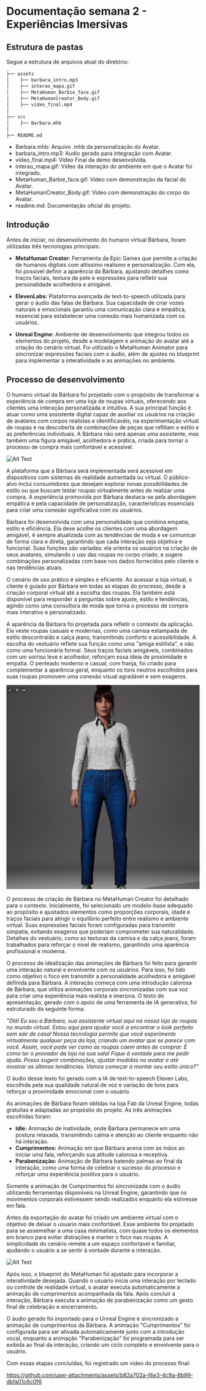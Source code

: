 # Documentação semana 2 - Experiências Imersivas

## Estrutura de pastas

Segue a estrutura de arquivos atual do diretório:

```
├── assets
│    ├── barbara_intro.mp3
│    ├── interao_mapa.gif
│    ├── MetaHuman_Barbie_face.gif
│    ├── MetaHumanCreator_Body.gif
│    ├── video_final.mp4
│
├── src
│    ├── Barbara.mhb
│
├── README.md
```

-   Barbara.mhb: Arquivo .mhb da personalização do Avatar.
-   barbara_intro.mp3: Audio gerado para integração com Avatar.
-   video_final.mp4: Video Final da demo desenvolvida.
-   interao_mapa.gif: Video da interação do ambiente em que o Avatar foi integrado.
-   MetaHuman_Barbie_face.gif: Video com demonstração da facial do Avatar.
-   MetaHumanCreator_Body.gif: Video com demonstração do corpo do Avatar.
-   readme.md: Documentação oficial do projeto.

## Introdução

Antes de iniciar, no desenvolvimento do humano virtual Bárbara, foram utilizadas três tecnologias principais:

- **MetaHuman Creator:** Ferramenta da Epic Games que permite a criação de humanos digitais com altíssimo realismo e personalização. Com ela, foi possível definir a aparência da Bárbara, ajustando detalhes como traços faciais, textura de pele e expressões para refletir sua personalidade acolhedora e amigável.

- **ElevenLabs:** Plataforma avançada de text-to-speech utilizada para gerar o áudio das falas de Bárbara. Sua capacidade de criar vozes naturais e emocionais garantiu uma comunicação clara e empática, essencial para estabelecer uma conexão mais humanizada com os usuários.  

- **Unreal Engine:** Ambiente de desenvolvimento que integrou todos os elementos do projeto, desde a modelagem e animação do avatar até a criação do cenário virtual. Foi utilizado o MetaHuman Animator para sincronizar expressões faciais com o áudio, além de ajustes no blueprint para implementar a interatividade e as animações no ambiente.

## Processo de desenvolvimento

O humano virtual da Bárbara foi projetado com o propósito de transformar a experiência de compra em uma loja de roupas virtuais, oferecendo aos clientes uma interação personalizada e intuitiva. A sua principal função é atuar como uma assistente digital capaz de auxiliar os usuários na criação de avatares com corpos realistas e identificavéis, na experimentação virtual de roupas e na descoberta de combinações de peças que reflitam o estilo e as preferências individuais. A Bárbara não será apenas uma assistente, mas também uma figura amigável, acolhedora e prática, criada para tornar o processo de compra mais confortável e acessível.

![Alt Text](./assets/MetaHuman_Barbie_face.gif)

A plataforma que a Bárbara será implementada será acessível em dispositivos com sistemas de realidade aumentada ou virtual. O público-alvo inclui consumidores que desejam explorar novas possibilidades de estilo ou que buscam testar roupas virtualmente antes de realizar uma compra. A experiência promovida por Bárbara destaca-se pela abordagem empática e pela capacidade de personalização, características essenciais para criar uma conexão significativa com os usuários.

Bárbara foi desenvolvida com uma personalidade que combina empatia, estilo e eficiência. Ela deve acolhe os clientes com uma abordagem amigável, é sempre atualizada com as tendências de moda e se comunicar de forma clara e direta, garantindo que cada interação seja objetiva e funcional. Suas funções são variadas: ela orienta os usuários na criação de seus avatares, simulando o uso das roupas no corpo criado, e sugere combinações personalizadas com base nos dados fornecidos pelo cliente e nas tendências atuais.

O cenário de uso prático é simples e eficiente. Ao acessar a loja virtual, o cliente é guiado por Bárbara em todas as etapas do processo, desde a criação corporal virtual até a escolha das roupas. Ela também está disponível para responder a perguntas sobre ajuste, estilo e tendências, agindo como uma consultora de moda que torna o processo de compra mais interativo e personalizado.

A aparência da Bárbara foi projetada para refletir o contexto da aplicação. Ela veste roupas casuais e modernas, como uma camisa estampada de estilo descontraído e calça jeans, transmitindo conforto e acessibilidade. A escolha do vestuário reflete sua função como uma "amiga estilista", e não como uma funcionária formal. Seus traços faciais amigáveis, combinados com um sorriso leve e acolhedor, reforçam essa ideia de proximidade e empatia. O penteado moderno e casual, com franja, foi criado para complementar a aparência geral, enquanto os tons neutros escolhidos para suas roupas promovem uma conexão visual agradável e sem exageros.

![Alt Text](./assets/MetaHumanCreator_Body.gif)

O processo de criação de Bárbara no MetaHuman Creator foi detalhado para o contexto. Inicialmente, foi selecionado um modelo-base adequado ao propósito e ajustados elementos como proporções corporais, idade e traços faciais para atingir o equilíbrio perfeito entre realismo e ambiente virtual. Suas expressões faciais foram configuradas para transmitir simpatia, evitando exageros que poderiam comprometer sua naturalidade. Detalhes do vestuário, como as texturas da camisa e da calça jeans, foram trabalhados para reforçar o nível de realismo, garantindo uma aparência profissional e moderna.

O processo de idealização das animações de Bárbara foi feito para garantir uma interação natural e envolvente com os usuários. Para isso, foi tido como objetivo o foco em transmitir a personalidade acolhedora e amigável definida para Bárbara. A interação começa com uma introdução calorosa de Bárbara, que utiliza animações corporais sincronizadas com sua voz para criar uma experiência mais realista e imersiva. O texto de apresentação, gerado com o apoio de uma ferramenta de IA generativa, foi estruturado da seguinte forma:

*"Olá! Eu sou a Bárbara, sua assistente virtual aqui na nossa loja de roupas no mundo virtual. Estou aqui para ajudar você a encontrar o look perfeito sem sair de casa! Nossa tecnologia permite que você experimente virtualmente qualquer peça da loja, criando um avatar que se parece com você. Assim, você pode ver como as roupas caem antes de comprar. É como ter o provador da loja na sua sala! Fique à vontade para me pedir ajuda. Posso sugerir combinações, ajustar medidas no avatar e até mostrar as últimas tendências. Vamos começar a montar seu estilo único?"*  

O áudio desse texto foi gerado com a IA de text-to-speech Eleven Labs, escolhida pela sua qualidade natural de voz e variação de tons para reforçar a proximidade emocional com o usuário.

As animações de Bárbara foram obtidas na loja Fab da Unreal Engine, todas gratuitas e adaptadas ao propósito do projeto. As três animações escolhidas foram:

- **Idle:** Animação de inatividade, onde Bárbara permanece em uma postura relaxada, transmitindo calma e atenção ao cliente enquanto não há interação.
- **Cumprimentos:** Animação em que Bárbara acena com as mãos ao iniciar uma fala, reforçando sua atitude calorosa e receptiva.
- **Parabenização:** Animação de Bárbara batendo palmas ao final da interação, como uma forma de celebrar o sucesso do processo e reforçar uma experiência positiva para o usuário.  

Somente a animação de Cumprimentos foi sincronizada com o áudio utilizando ferramentas disponíveis na Unreal Engine, garantindo que os movimentos corporais estivessem sendo realizados enquanto ela estivesse em fala.

Antes da exportação do avatar foi criado um ambiente virtual com o objetivo de deixar o usuario mais confortável. Esse ambiente foi projetado para se assemelhar a uma casa minimalista, com quase todos os elementos em branco para evitar distrações e manter o foco nas roupas. A simplicidade do cenário remete a um espaço confortável e familiar, ajudando o usuário a se sentir à vontade durante a interação.

![Alt Text](./assets/interao_mapa.gif)

Após isso, o blueprint do MetaHuman foi ajustado para incorporar a interatividade desejada. Quando o usuário inicia uma interação por teclado ou controle de realidade virtual, o avatar executa automaticamente a animação de cumprimentos acompanhada da fala. Após concluir a interação, Bárbara executa a animação de parabenização como um gesto final de celebração e encerramento.

O áudio gerado foi importado para o Unreal Engine e sincronizado a animação de cumprimentos da Bárbara. A animação "Cumprimentos" foi configurada para ser ativada automaticamente junto com a introdução vocal, enquanto a animação "Parabenização" foi programada para ser exibida ao final da interação, criando um ciclo completo e envolvente para o usuário.  

Com essas etapas concluídas, foi registrado um video do processo final:

https://github.com/user-attachments/assets/b82a702a-f4e3-4c9a-8b99-dbfa01c6c0f6



